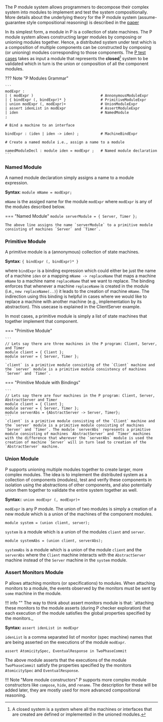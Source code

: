 The P module system allows programmers to decompose their complex system into modules to
implement and test the system compositionally. More details about the underlying theory
for the P module system (assume-guarantee style compositional reasoning) is described in
the [paper](https://ankushdesai.github.io/assets/papers/modp.pdf)

In its simplest form, a module in P is a collection of state machines. The P module system allows constructing larger modules by composing or unioning modules together. Hence, a distributed system under test which is a composition of multiple components can be constructed by composing (or unioning) modules corresponding to those components. The [P test cases](testcases.md) takes as input a module that represents the **closed**[^1] system to be validated which in turn is the union or composition of all the component modules.

[^1]: A closed system is a system where all the machines or interfaces that are created are defined or implemented in the unioned modules.

??? Note "P Modules Grammar"

    ```
    modExpr :
    | ( modExpr )						        # AnnonymousModuleExpr
    | { bindExpr (, bindExpr)* }                # PrimitiveModuleExpr
    | union modExpr (, modExpr)+		        # UnionModuleExpr
    | assert idenList in modExpr		        # AssertModuleExpr
    | iden                                      # NamedModule
    ;

    # Bind a machine to an interface

    bindExpr : (iden | iden -> iden) ;          # MachineBindExpr

    # Create a named module i.e., assign a name to a module

    namedModuleDecl : module iden = modExpr ;   # Named module declaration
    ```

### Named Module

A named module declaration simply assigns a name to a module expression.

**Syntax**: `module mName = modExpr;`

`mName` is the assiged name for the module `modExpr` where `modExpr` is any of the modules described below.

=== "Named Module"
    `module serverModule = { Server, Timer };`

    The above line assigns the name `serverModule` to a primitive module consisting of machines `Server` and `Timer`.

### Primitive Module

A primitive module is a (annonymous) collection of state machines.

**Syntax**: `{ bindExpr (, bindExpr)* }`

where `bindExpr` is a binding expression which could either be just the name of a machine `iden` or a mapping `mName -> replaceName` that maps a machine `mName` to a machine name `replaceName` that we want to replace. The binding enforces that whenever a machine `replaceName` is created in the module (i.e., `new replaceName(..)`) it leads to the creation of machine `mName`. The indirection using this binding is helpful in cases where we would like to replace a machine with another machine (e.g., implementation by its abstraction). This usecase is explained in the ClientServer example.

In most cases, a primitive module is simply a list of state machines that together implement that component.

=== "Primitive Module"

    ```
    // Lets say there are three machines in the P program: Client, Server, and Timer
    module client = { Client };
    module server = { Server, Timer };
    ```
    `client` is a primitive module consisting of the `Client` machine and the `server` module is a primitive module consistency of machines `Server` and `Timer`.

=== "Primitive Module with Bindings"

    ```
    // Lets say there are four machines in the P program: Client, Server, AbstractServer and Timer
    module client = { Client };
    module server = { Server, Timer };
    module serverAbs = {AbstractServer -> Server, Timer};
    ```
    `client` is a primitive module consisting of the `Client` machine and the `server` module is a primitive module consisting of machines `Server` and `Timer`. The module `serverAbs` represents a primitive module consisting of machines `AbstractServer` and `Timer` machines with the difference that wherever the `serverAbs` module is used the creation of machine `Server` will in turn lead to creation of the `AbstractServer` machine.

### Union Module

P supports unioning multiple modules together to create larger, more complex modules. The idea is to implement the distributed system as a collection of components (modules), test and verify these components in isolation using the abstractions of other components, and also potentially union them together to validate the entire system together as well.

**Syntax:**: `union modExpr (, modExpr)+`

`modExpr` is any P module. The union of two modules is simply a creation of a new module which is a union of the machines of the component modules.

`module system = (union client, server);`

`system` is a module which is a union of the modules `client` and `server`. 

`module systemAbs = (union client, serverAbs);`

`systemAbs` is a module which is a union of the module `client` and the `serverAbs` where the `Client` machine interacts with the `AbstractServer` machine instead of the `Server` machine in the `system` module.

### Assert Monitors Module

P allows attaching monitors (or specifications) to modules. When attaching monitors to a module, the events observed by the monitors must be sent by `some` machine in the module. 

!!! info ""
    The way to think about assert monitors module is that: `attaching these monitors to the module asserts (during P checker exploration) that each execution of the module satisfies the global properties specified by the monitors._

**Syntax:** `assert idenList in modExpr`

`idenList` is a comma separated list of monitor (spec machine) names that are being asserted on the executions of the module `modExpr`.

`assert AtomicitySpec, EventualResponse in TwoPhaseCommit`

The above module asserts that the executions of the module `TwoPhaseCommit` satisfy the properties specified by the monitors `AtomicitySpec` and `EventualResponse`.

!!! Note "More module constructors"
    P supports more complex module constructors like `compose`, `hide`, and `rename`. The description for these will be added later, they are mostly used for more advanced compositional reasoning.



